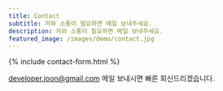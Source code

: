 ```yaml
---
title: Contact
subtitle: 저와 소통이 필요하면 메일 보내주세요.
description: 저와 소통이 필요하면 메일 보내주세요.
featured_image: /images/demo/contact.jpg
---
```


{% include contact-form.html %}

developer.joon@gmail.com 메일 보내시면 빠른 회신드리겠습니다.